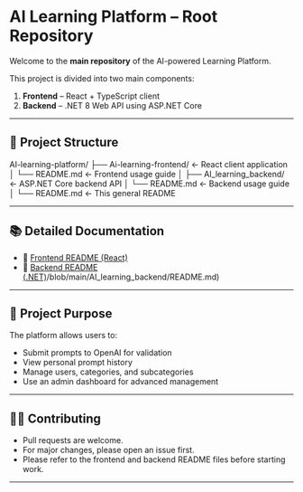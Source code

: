 
# AI Learning Platform – Root Repository

Welcome to the **main repository** of the AI-powered Learning Platform.

This project is divided into two main components:

1. **Frontend** – React + TypeScript client
2. **Backend** – .NET 8 Web API using ASP.NET Core

---

## 📁 Project Structure

AI-learning-platform/
├── Ai-learning-frontend/ ← React client application
│ └── README.md ← Frontend usage guide
│
├── AI_learning_backend/ ← ASP.NET Core backend API
│ └── README.md ← Backend usage guide
│
└── README.md ← This general README


---

## 📚 Detailed Documentation

- 🔗 [Frontend README (React)](https://github.com/TamarBollak0077/Ai_learning_platform.git/blob/main/Ai-learning-frontend/README.md)
- 🔗 [Backend README (.NET)](https://github.com/TamarBollak0077/Ai_learning_platform.git)/blob/main/AI_learning_backend/README.md)

---

## 🎯 Project Purpose

The platform allows users to:
- Submit prompts to OpenAI for validation
- View personal prompt history
- Manage users, categories, and subcategories
- Use an admin dashboard for advanced management

---

## 👨‍💻 Contributing

- Pull requests are welcome.
- For major changes, please open an issue first.
- Please refer to the frontend and backend README files before starting work.

---

